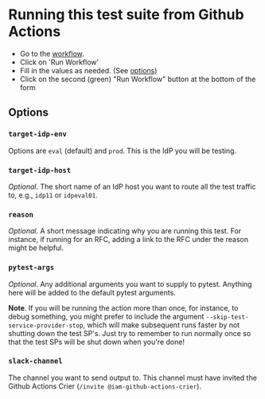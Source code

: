 # Running this test suite from Github Actions

- Go to the [workflow].
- Click on 'Run Workflow'
- Fill in the values as needed. (See [options](#options))
- Click on the second (green) "Run Workflow" button at the bottom of the form
  

## Options

### `target-idp-env`

Options are `eval` (default) and `prod`. This is the IdP you will be testing.

### `target-idp-host`

*Optional*. The short name of an IdP host you want to route all the test traffic to, 
e.g., `idp11` or `idpeval01`.

### `reason`

*Optional*. A short message indicating why you are running this test. For instance, 
if running for an RFC, adding a link to the RFC under the reason might be helpful.


### `pytest-args`

*Optional*. Any additional arguments you want to supply to pytest. Anything here 
will be added to the default pytest arguments.

**Note**. If you will be running the action more than once, for instance, to debug 
something, you might prefer to include the argument 
`--skip-test-service-provider-stop`, which will make subsequent runs faster by not 
shutting down the test SP's. Just try to remember to run normally once so that the 
test SPs will be shut down when you're done!

### `slack-channel`

The channel you want to send output to. This channel must have invited the Github 
Actions Crier (`/invite @iam-github-actions-crier`).


[workflow]: https://github.com/UWIT-IAM/uw-idp-web-tests/actions/workflows/automated-idp-web-tests.yml

